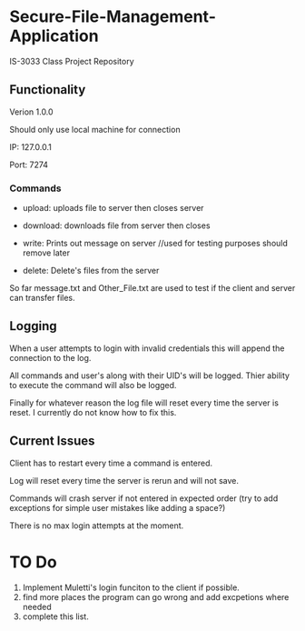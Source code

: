 # Secure-File-Management-Application
IS-3033 Class Project Repository 

## Functionality
Verion 1.0.0 

Should only use local machine for connection 

IP: 127.0.0.1

Port: 7274 
 
### Commands 
  
  * upload: uploads file to server then closes server
  
  * download: downloads file from server then closes 
  
  * write: Prints out message on server  //used for testing purposes should remove later

  * delete: Delete's files from the server

So far message.txt and Other_File.txt are used to test if the client and server can transfer files. 

## Logging
When a user attempts to login with invalid credentials this will append the connection to the log. 

All commands and user's along with their UID's will be logged. 
Thier ability to execute the command will also be logged. 

Finally for whatever reason the log file will reset every time the server is reset.
I currently do not know how to fix this. 

## Current Issues
Client has to restart every time a command is entered.

Log will reset every time the server is rerun and will not save.

Commands will crash server if not entered in expected order (try to add exceptions for simple user mistakes like adding a space?)

There is no max login attempts at the moment.

# TO Do
1. Implement Muletti's login funciton to the client if possible. 
2. find more places the program can go wrong and add excpetions where needed 
3. complete this list.
